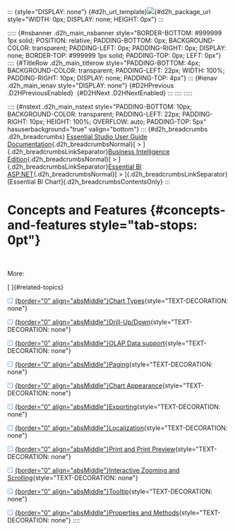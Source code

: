 ::: {style="DISPLAY: none"}
[](ms-xhelp:///?Id=d2h_url_template){#d2h_url_template}![](!package_url!){#d2h_package_url style="WIDTH: 0px; DISPLAY: none; HEIGHT: 0px"}
:::

::::: {#nsbanner .d2h_main_nsbanner style="BORDER-BOTTOM: #999999 1px solid; POSITION: relative; PADDING-BOTTOM: 0px; BACKGROUND-COLOR: transparent; PADDING-LEFT: 0px; PADDING-RIGHT: 0px; DISPLAY: none; BORDER-TOP: #999999 1px solid; PADDING-TOP: 0px; LEFT: 0px"}
:::: {#TitleRow .d2h_main_titlerow style="PADDING-BOTTOM: 4px; BACKGROUND-COLOR: transparent; PADDING-LEFT: 22px; WIDTH: 100%; PADDING-RIGHT: 10px; DISPLAY: none; PADDING-TOP: 4px"}
::: {#ienav .d2h_main_ienav style="DISPLAY: none"}
[](ms-xhelp:///?Id=a2618ec5-87e8-4659-a38e-7d3773c0942b){#D2HPrevious .D2HPreviousEnabled}  [](ms-xhelp:///?Id=11a8b8a5-faa3-4a18-ac73-7d73435f1963){#D2HNext .D2HNextEnabled}
:::
::::
:::::

:::: {#nstext .d2h_main_nstext style="PADDING-BOTTOM: 10px; BACKGROUND-COLOR: transparent; PADDING-LEFT: 22px; PADDING-RIGHT: 10px; HEIGHT: 100%; OVERFLOW: auto; PADDING-TOP: 5px" hasuserbackground="true" valign="bottom"}
::: {#d2h_breadcrumbs .d2h_breadcrumbs}
[Essential Studio User Guide Documentation](ms-xhelp:///?Id=12457748-09e3-4d74-a240-8e049cedf030){.d2h_breadcrumbsNormal}[ \> ]{.d2h_breadcrumbsLinkSeparator}[Business Intelligence Edition](ms-xhelp:///?Id=fdf33dd8-62b2-47b9-ad7b-fc50e590bca5){.d2h_breadcrumbsNormal}[ \> ]{.d2h_breadcrumbsLinkSeparator}[Essential BI ASP.NET](ms-xhelp:///?Id=99c6694e-59c3-4c59-abb5-ce9ce9a948bc){.d2h_breadcrumbsNormal}[ \> ]{.d2h_breadcrumbsLinkSeparator}[Essential BI Chart]{.d2h_breadcrumbsContentsOnly}
:::

# Concepts and Features {#concepts-and-features style="tab-stops: 0pt"}

 

More:

[ ]{#related-topics}

[![](button.gif){border="0" align="absMiddle"}Chart Types](ms-xhelp:///?Id=11a8b8a5-faa3-4a18-ac73-7d73435f1963){style="TEXT-DECORATION: none"}

[![](button.gif){border="0" align="absMiddle"}Drill-Up/Down](ms-xhelp:///?Id=b7a768e2-81ec-434d-b12b-a8927805440c){style="TEXT-DECORATION: none"}

[![](button.gif){border="0" align="absMiddle"}OLAP Data support](ms-xhelp:///?Id=46911898-8f49-4490-bb47-20343ba5c547){style="TEXT-DECORATION: none"}

[![](button.gif){border="0" align="absMiddle"}Paging](ms-xhelp:///?Id=681106ec-6069-4959-a94b-041f2c5ba741){style="TEXT-DECORATION: none"}

[![](button.gif){border="0" align="absMiddle"}Chart Appearance](ms-xhelp:///?Id=6b450f80-063f-4b1a-8de8-c88c1c925ebe){style="TEXT-DECORATION: none"}

[![](button.gif){border="0" align="absMiddle"}Exporting](ms-xhelp:///?Id=2394b447-8cde-44a1-935b-351fb00f1582){style="TEXT-DECORATION: none"}

[![](button.gif){border="0" align="absMiddle"}Localization](ms-xhelp:///?Id=38980516-1ff8-4406-acbe-7ded3d34d138){style="TEXT-DECORATION: none"}

[![](button.gif){border="0" align="absMiddle"}Print and Print Preview](ms-xhelp:///?Id=0f3d54ca-de65-43dc-a15c-808fbc9cacaa){style="TEXT-DECORATION: none"}

[![](button.gif){border="0" align="absMiddle"}Interactive Zooming and Scrolling](ms-xhelp:///?Id=c787df7c-ba39-4111-b39e-69b2729e74e4){style="TEXT-DECORATION: none"}

[![](button.gif){border="0" align="absMiddle"}Tooltip](ms-xhelp:///?Id=14a4ecf7-e0a0-4d54-9897-d239919fb650){style="TEXT-DECORATION: none"}

[![](button.gif){border="0" align="absMiddle"}Properties and Methods](ms-xhelp:///?Id=59be3c68-5636-4f77-9d21-6c275f12ad1b){style="TEXT-DECORATION: none"}
::::
